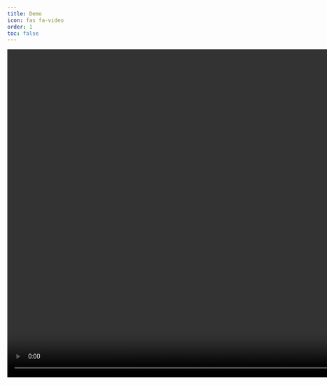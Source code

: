```yaml
---
title: Demo
icon: fas fa-video
order: 1
toc: false
---
```



<video width="1000" height="750" controls>
  <source src="/resource/demo.mp4" type="video/mp4">
</video>